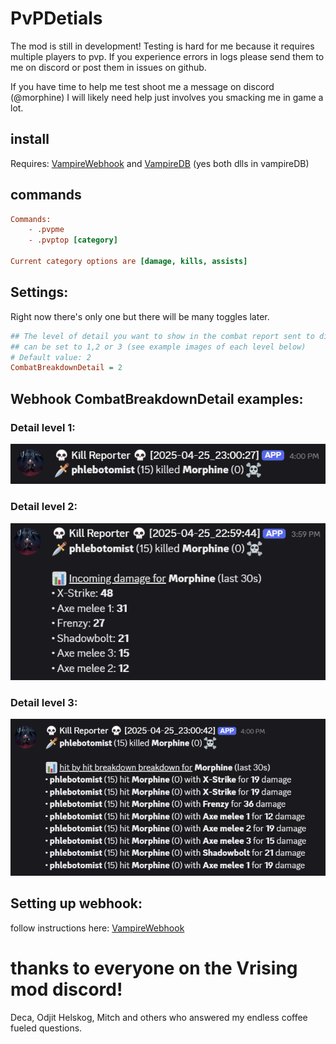 # PvPDetials

The mod is still in development! Testing is hard for me because it requires multiple players to pvp. If you experience errors in logs please send them to me on discord or post them in issues on github.

If you have time to help me test shoot me a message on discord (@morphine) I will likely need help just involves you smacking me in game a lot.

## install

Requires: [VampireWebhook](https://github.com/phlebotomist/VampireWebhook) and [VampireDB](https://github.com/phlebotomist/VampireDB) (yes both dlls in vampireDB)

## commands

```ini
Commands:
    - .pvpme
    - .pvptop [category]

Current category options are [damage, kills, assists]
```

## Settings:

Right now there's only one but there will be many toggles later.

```ini
## The level of detail you want to show in the combat report sent to discord.
## can be set to 1,2 or 3 (see example images of each level below)
# Default value: 2
CombatBreakdownDetail = 2
```

## Webhook CombatBreakdownDetail examples:

### Detail level 1:

![](detail1.png)

### Detail level 2:

![](detail2.png)

### Detail level 3:

![](detail3.png)

## Setting up webhook:

follow instructions here: [VampireWebhook](https://github.com/phlebotomist/VampireWebhook)

# thanks to everyone on the Vrising mod discord!

Deca, Odjit Helskog, Mitch and others who answered my endless coffee fueled questions.

